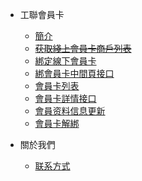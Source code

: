 

- 工聯會員卡

    - [簡介](/member/簡介.md)
    - [~~获取綫上會員卡商戶列表~~](/member/获取綫上會員卡商戶列表.md)
    - [綁定線下會員卡](/member/綁定線下會員卡.md)
    - [綁會員卡中間頁接口](/member/綁會員卡中間頁接口.md)
    - [會員卡列表](/member/會員卡列表.md)
    - [會員卡詳情接口](/member/會員卡詳情接口.md)
    - [會員资料信息更新](/member/會員资料信息更新.md)
    - [會員卡解綁](/member/會員卡解綁.md)
    
- 關於我們
    - [联系方式](/link.md)

